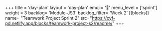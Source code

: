 +++
title = 'day-plan'
layout = 'day-plan'
emoji= '📝'
menu_level = ['sprint']
weight = 3
backlog= 'Module-JS3'
backlog_filter= 'Week 2'
[[blocks]]
name= "Teamwork Project Sprint 2"
src="https://cyf-pd.netlify.app/blocks/teamwork-project-s2/readme/"
+++


